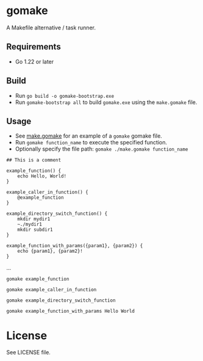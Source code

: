# gomake
A Makefile alternative / task runner.

## Requirements
- Go 1.22 or later

## Build
- Run `go build -o gomake-bootstrap.exe`
- Run `gomake-bootstrap all` to build `gomake.exe` using the `make.gomake` file.

## Usage
- See [make.gomake](./make.gomake) for an example of a `gomake` gomake file.
- Run `gomake function_name` to execute the specified function.
- Optionally specify the file path: `gomake ./make.gomake function_name`

```
## This is a comment

example_function() {
    echo Hello, World!
}

example_caller_in_function() {
    @example_function
}

example_directory_switch_function() {
    mkdir mydir1
    ~./mydir1
    mkdir subdir1
}

example_function_with_params({param1}, {param2}) {
    echo {param1}, {param2}!
}
```

...

```
gomake example_function

gomake example_caller_in_function

gomake example_directory_switch_function

gomake example_function_with_params Hello World
```

# License
See LICENSE file.